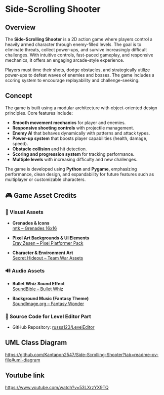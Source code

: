 # Side-Scrolling Shooter

## Overview

The **Side-Scrolling Shooter** is a 2D action game where players control a heavily armed character through enemy-filled levels. The goal is to eliminate threats, collect power-ups, and survive increasingly difficult challenges. With intuitive controls, fast-paced gameplay, and responsive mechanics, it offers an engaging arcade-style experience.

Players must time their shots, dodge obstacles, and strategically utilize power-ups to defeat waves of enemies and bosses. The game includes a scoring system to encourage replayability and challenge-seeking.

## Concept

The game is built using a modular architecture with object-oriented design principles. Core features include:

- **Smooth movement mechanics** for player and enemies.
- **Responsive shooting controls** with projectile management.
- **Enemy AI** that behaves dynamically with patterns and attack types.
- **Power-up system** that boosts player capabilities (health, damage, speed).
- **Obstacle collision** and hit detection.
- **Scoring and progression system** for tracking performance.
- **Multiple levels** with increasing difficulty and new challenges.

The game is developed using **Python** and **Pygame**, emphasizing performance, clean design, and expandability for future features such as multiplayer or customizable characters.

## 🎮 Game Asset Credits

### 🎨 Visual Assets

- **Grenades & Icons**  
  [mtk – Grenades 16x16](https://mtk.itch.io/grenades-16x16)

- **Pixel Art Backgrounds & UI Elements**  
  [Eray Zesen – Pixel Platformer Pack](https://erayzesen.itch.io/pixel-platf...)

- **Character & Environment Art**  
  [Secret Hideout – Team War Assets](https://secrethideout.itch.io/team-wa...)

### 🔊 Audio Assets

- **Bullet Whiz Sound Effect**  
  [SoundBible – Bullet Whiz](https://soundbible.com/1875-Bullet-Whiz.html)

- **Background Music (Fantasy Theme)**  
  [SoundImage.org – Fantasy Wonder](https://soundimage.org/fantasywonder/)

### 🧱 Source Code for Level Editor Part

- GitHub Repository: [russs123/LevelEditor](https://github.com/russs123/LevelEditor)


## UML Class Diagram

https://github.com/Kantapon2547/Side-Scrolling-Shooter?tab=readme-ov-file#uml-diagram

## Youtube link

https://www.youtube.com/watch?v=53LXrzYX9TQ
